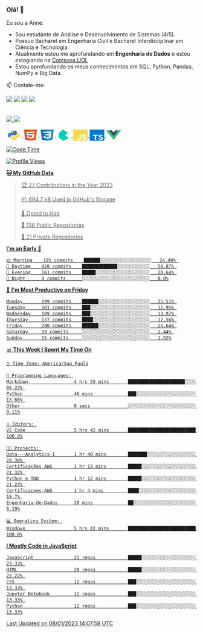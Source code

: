 ### Olá! 👋
Eu sou a Anne. 
- Sou estudante de Análise e Desenvolvimento de Sistemas (4/5).
- Possuo Bacharel em Engenharia Civil e Bacharel Interdisciplinar em Ciência e Tecnologia.
- Atualmente estou me aprofundando em **Engenharia de Dados** e estou estagiando na [Compass.UOL](https://compass.uol/pt/home/) 
- Estou aprofundando os meus conhecimentos em SQL, Python, Pandas, NumPy e Big Data.

📫 Contate-me: 

<div>
<a href="https://www.instagram.com/annekarolinefc/" target="_blank"><img src="https://img.shields.io/badge/-Instagram-%23E4405F?style=for-the-badge&logo=instagram&logoColor=white" target="_blank"></a> 
<a href = "mailto:annekarolinefc@gmail.com"><img src="https://img.shields.io/badge/-Gmail-%23333?style=for-the-badge&logo=gmail&logoColor=white" target="_blank"></a>
<a href="https://www.linkedin.com/in/devannekarolinefc/" target="_blank"><img src="https://img.shields.io/badge/-LinkedIn-%230077B5?style=for-the-badge&logo=linkedin&logoColor=white" target="_blank"></a> 
<a href="https://api.whatsapp.com/send?phone=5533991375118&text=Ol%C3%A1%20Anne!%20" target="_blank"><img src="https://img.shields.io/badge/WhatsApp-25D366?style=for-the-badge&logo=whatsapp&logoColor=white" target="_blank"></a>
</div>

</br>

</br>
<div>
  <a href="https://github.com/annekarolinefc">
  <img height="180em" src="https://github-readme-stats.vercel.app/api?username=annekarolinefc&show_icons=true&theme=dracula&include_all_commits=true&count_private=true"/>
  <img height="180em" src="https://github-readme-stats.vercel.app/api/top-langs/?username=annekarolinefc&layout=compact&langs_count=7&theme=dracula"/>
</div>
  
  <div style="display: inline_block"><br>  
  <img align="center" alt="Anne-Python" height="30" width="40" src="https://raw.githubusercontent.com/devicons/devicon/master/icons/python/python-original.svg">
  <img align="center" alt="Anne-HTML" height="30" width="40" src="https://raw.githubusercontent.com/devicons/devicon/master/icons/html5/html5-original.svg">
  <img align="center" alt="Anne-CSS" height="30" width="40"
 src="https://raw.githubusercontent.com/devicons/devicon/master/icons/css3/css3-original.svg">
  <img align="center" alt="Anne-Bulma" height="30" width="40"
 src="https://github.com/devicons/devicon/blob/master/icons/bulma/bulma-plain.svg">
  <img align="center" alt="Anne-Js" height="30" width="40" src="https://raw.githubusercontent.com/devicons/devicon/master/icons/javascript/javascript-plain.svg">
    <img align="center" alt="Anne-Ts" height="30" width="40" src="https://github.com/devicons/devicon/blob/master/icons/typescript/typescript-original.svg">
      <img align="center" alt="Anne-Vue" height="30" width="40" src="https://github.com/devicons/devicon/blob/master/icons/vuejs/vuejs-original.svg">
</div>
<!--
  <img align="center" alt="Anne-An" height="30" width="40" src="https://github.com/devicons/devicon/blob/master/icons/angularjs/angularjs-original.svg">

-->
</br>
</br>
</br>
<!--START_SECTION:waka-->
![Code Time](http://img.shields.io/badge/Code%20Time-123%20hrs%2059%20mins-blue)

![Profile Views](http://img.shields.io/badge/Profile%20Views-1-blue)

**🐱 My GitHub Data** 

> 🏆 27 Contributions in the Year 2023
 > 
> 📦 694.7 kB Used in GitHub's Storage 
 > 
> 💼 Opted to Hire
 > 
> 📜 138 Public Repositories 
 > 
> 🔑 21 Private Repositories  
 > 
**I'm an Early 🐤** 

```text
🌞 Morning    191 commits    ██████░░░░░░░░░░░░░░░░░░░   24.49% 
🌇 Daytime    428 commits    █████████████░░░░░░░░░░░░   54.87% 
🌃 Evening    161 commits    █████░░░░░░░░░░░░░░░░░░░░   20.64% 
🌙 Night      0 commits      ░░░░░░░░░░░░░░░░░░░░░░░░░   0.0%

```
📅 **I'm Most Productive on Friday** 

```text
Monday       199 commits    ██████░░░░░░░░░░░░░░░░░░░   25.51% 
Tuesday      101 commits    ███░░░░░░░░░░░░░░░░░░░░░░   12.95% 
Wednesday    109 commits    ███░░░░░░░░░░░░░░░░░░░░░░   13.97% 
Thursday     137 commits    ████░░░░░░░░░░░░░░░░░░░░░   17.56% 
Friday       200 commits    ██████░░░░░░░░░░░░░░░░░░░   25.64% 
Saturday     19 commits     ░░░░░░░░░░░░░░░░░░░░░░░░░   2.44% 
Sunday       15 commits     ░░░░░░░░░░░░░░░░░░░░░░░░░   1.92%

```


📊 **This Week I Spent My Time On** 

```text
⌚︎ Time Zone: America/Sao_Paulo

💬 Programming Languages: 
Markdown                 4 hrs 55 mins       █████████████████████░░░░   86.23% 
Python                   46 mins             ███░░░░░░░░░░░░░░░░░░░░░░   13.66% 
Other                    0 secs              ░░░░░░░░░░░░░░░░░░░░░░░░░   0.11%

🔥 Editors: 
VS Code                  5 hrs 42 mins       █████████████████████████   100.0%

🐱‍💻 Projects: 
Data---Analytics-I       1 hr 40 mins        ███████░░░░░░░░░░░░░░░░░░   29.38% 
Certificações AWS        1 hr 13 mins        █████░░░░░░░░░░░░░░░░░░░░   21.32% 
Python e TDD             1 hr 12 mins        █████░░░░░░░░░░░░░░░░░░░░   21.23% 
Certificacoes-AWS        1 hr 4 mins         ████░░░░░░░░░░░░░░░░░░░░░   18.7% 
Engenharia-de-Dados      28 mins             ██░░░░░░░░░░░░░░░░░░░░░░░   8.19%

💻 Operating System: 
Windows                  5 hrs 42 mins       █████████████████████████   100.0%

```

**I Mostly Code in JavaScript** 

```text
JavaScript               21 repos            █████░░░░░░░░░░░░░░░░░░░░   23.33% 
HTML                     20 repos            █████░░░░░░░░░░░░░░░░░░░░   22.22% 
CSS                      12 repos            ███░░░░░░░░░░░░░░░░░░░░░░   13.33% 
Jupyter Notebook         12 repos            ███░░░░░░░░░░░░░░░░░░░░░░   13.33% 
Python                   12 repos            ███░░░░░░░░░░░░░░░░░░░░░░   13.33%

```



 Last Updated on 08/01/2023 14:07:58 UTC
<!--END_SECTION:waka-->
  

